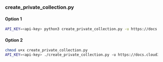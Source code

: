 ### create_private_collection.py
#### Option 1
```sh
API_KEY=<api-key> python3 create_private_collection.py -u https://docs.cloud303.io
```
#### Option 2
```sh
chmod u+x create_private_collection.py
API_KEY=<api-key> ./create_private_collection.py -u https://docs.cloud303.io
```
